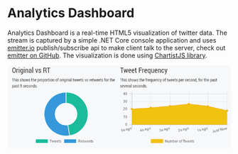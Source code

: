 # Analytics Dashboard

Analytics Dashboard is a real-time HTML5 visualization of twitter data. The stream is captured by a simple .NET Core console application and uses [emitter.io](https://emitter.io) publish/subscribe api to make client talk to the server, check out [emitter on GitHub](https://github.com/emitter-io/emitter). The visualization is done using [ChartistJS library](https://gionkunz.github.io/chartist-js/).

![](demo.gif)